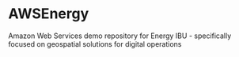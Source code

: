 # AWSEnergy
Amazon Web Services demo repository for Energy IBU - specifically focused on geospatial solutions for digital operations
